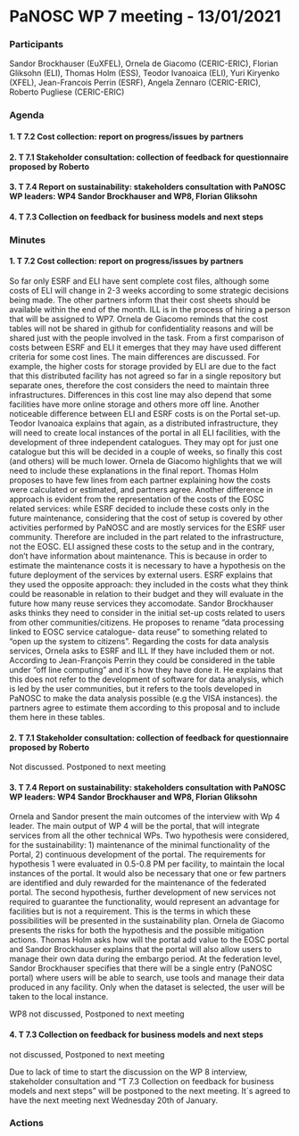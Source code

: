 # PaNOSC WP 7 meeting - 13/01/2021

### Participants
Sandor Brockhauser (EuXFEL), Ornela de Giacomo (CERIC-ERIC), Florian Gliksohn (ELI), Thomas Holm (ESS), Teodor Ivanoaica (ELI), Yuri Kiryenko (XFEL), Jean-Francois Perrin (ESRF), Angela Zennaro (CERIC-ERIC), Roberto Pugliese (CERIC-ERIC)

### Agenda
#### 1. T 7.2 Cost collection: report on progress/issues by partners
#### 2. T 7.1 Stakeholder consultation: collection of feedback for questionnaire proposed by Roberto
#### 3. T 7.4 Report on sustainability: stakeholders consultation with PaNOSC WP leaders: WP4 Sandor Brockhauser and WP8, Florian Gliksohn
#### 4. T 7.3 Collection on feedback for business models and next steps

### Minutes

####  1. T 7.2 Cost collection: report on progress/issues by partners
So far only ESRF and ELI have sent complete cost files, although some costs of ELI will change in 2-3 weeks according to some strategic decisions being made. The other partners inform that their cost sheets should be available within the end of the month. ILL is in the process of hiring a person that will be assigned to WP7. Ornela de Giacomo reminds that the cost tables will not be shared in github for confidentiality reasons and will be shared just with the people involved in the task.
From a first comparison of costs between ESRF and ELI it emerges that they may have used different criteria for some cost lines. The main differences are discussed. For example, the higher costs for storage provided by ELI are due to the fact that this distributed facility has not agreed so far in a single repository but separate ones, therefore the cost considers the need to maintain three infrastructures. Differences in this cost line may also depend that some facilities have more online storage and others more off line. Another noticeable difference between ELI and ESRF costs is on the Portal set-up. Teodor Ivanoaica explains that again, as a distributed infrastructure, they will need to create local instances of the portal in all ELI facilities, with the development of three independent catalogues. They may opt for just one catalogue but this will be decided in a couple of weeks, so finally this cost (and others) will be much lower. Ornela de Giacomo highlights that we will need to include these explanations in the final report. Thomas Holm proposes to have few lines from each partner explaining how the costs were calculated or estimated, and partners agree. 
Another difference in approach is evident from the representation of the costs of the EOSC related services: while ESRF decided to include these costs only in the future maintenance, considering that the cost of setup is covered by other activities performed by PaNOSC and are mostly services for the ESRF user community. Therefore are included in the part related to the infrastructure, not the EOSC. ELI assigned these costs to the setup and in the contrary, don’t have information about maintenance. This is because in order to estimate the maintenance costs it is necessary to have a hypothesis on the future deployment of the services by external users. ESRF explains that they used the opposite approach: they included in the costs what they think could be reasonable in relation to their budget and they will evaluate in the future how many reuse services they accomodate. Sandor Brockhauser asks thinks they need to consider in the initial set-up costs related to users from other communities/citizens. He proposes to rename “data processing linked to EOSC service catalogue- data reuse” to something related to “open up the system to citizens”.
Regarding the costs for data analysis services, Ornela asks to ESRF and ILL If they have included them or not. According to Jean-François Perrin they could be considered in the table under “off line computing” and it´s how they have done it. He explains that this does not refer to the development of software for data analysis, which is led by the user communities, but it refers to the tools developed in PaNOSC to make the data analysis possible (e.g the VISA instances).
the partners agree to estimate them according to this proposal and to include them here in these tables.   

#### 2. T 7.1 Stakeholder consultation: collection of feedback for questionnaire proposed by Roberto
Not discussed. Postponed to next meeting

#### 3. T 7.4 Report on sustainability: stakeholders consultation with PaNOSC WP leaders: WP4 Sandor Brockhauser and WP8, Florian Gliksohn
Ornela and Sandor present the main outcomes of the interview with Wp 4 leader. The main output of WP 4 will be the portal, that will integrate services from all the other technical WPs. Two hypothesis were considered, for the sustainability: 1) maintenance of the minimal functionality of the Portal, 2) continuous development of the portal.  The requirements for hypothesis 1 were evaluated in 0.5-0.8 PM per facility, to maintain the local instances of the portal. It would also be necessary that one or few partners are identified and duly rewarded for the maintenance of the federated portal. The second hypothesis, further development of new services not required to guarantee the functionality, would represent an advantage for facilities but is not a requirement. This is the terms in which these possibilities will be presented in the sustainability plan. Ornela de Giacomo presents the risks for both the hypothesis and the possible mitigation actions. Thomas Holm asks how will the portal add value to the EOSC portal  and Sandor Brockhauser explains that the portal will also allow users to manage  their own data during the embargo period. At the federation level, Sandor Brockhauser specifies that there will be a single entry (PaNOSC portal) where users will be able to search, use tools and manage their data produced in any facility. Only when the dataset is selected, the user will be taken to the local instance. 

WP8 not discussed, Postponed to next meeting
#### 4. T 7.3 Collection on feedback for business models and next steps
not discussed, Postponed to next meeting

Due to lack of time to start the discussion on the WP 8 interview, stakeholder consultation and  “T 7.3 Collection on feedback for business models and next steps” will be postponed to the next meeting. It´s agreed to have the next meeting next Wednesday 20th of January.

### Actions


